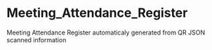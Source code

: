 # Meeting_Attendance_Register
Meeting Attendance Register automaticaly generated from QR JSON scanned information
